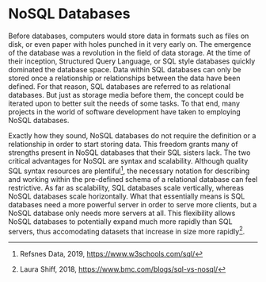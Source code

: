 NoSQL Databases
===============

Before databases, computers would store data in formats such as files on disk,
or even paper with holes punched in it very early on. The emergence of the
database was a revolution in the field of data storage. At the time of their inception,
Structured Query Language, or SQL style databases quickly dominated the database space.
Data within SQL databases can only be stored once a relationship or relationships between
the data have been defined. For that reason, SQL databases are referred to as relational
databases. But just as storage media before them, the concept could be iterated upon
to better suit the needs of some tasks. To that end, many projects in the world of
software development have taken to employing NoSQL databases.

Exactly how they sound, NoSQL databases do not require the definition or a relationship
in order to start storing data. This freedom grants many of strengths present in NoSQL
databases that their SQL sisters lack. The two critical advantages for NoSQL are
syntax and scalability. Although quality SQL syntax resources are plentiful[^1], the
necessary notation for describing and working within the pre-defined schema of a
relational database can feel restrictive. As far as scalability, SQL databases scale
vertically, whereas NoSQL databases scale horizontally. What that essentially means is
SQL databases need a more powerful server in order to serve more clients, but a NoSQL
database only needs more servers at all. This flexibility allows NoSQL databases to
potentially expand much more rapidly than SQL servers, thus accomodating datasets that
increase in size more rapidly[^2].



[^1]: Refsnes Data, 2019, https://www.w3schools.com/sql/
[^2]: Laura Shiff, 2018, https://www.bmc.com/blogs/sql-vs-nosql/

